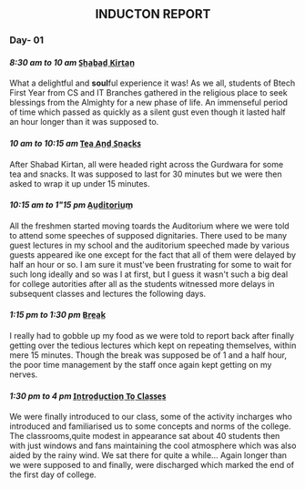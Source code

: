 # <h2 align="center">INDUCTON REPORT</h2>
### Day- 01
#### *8:30 am to 10 am* **S̲h̲a̲b̲a̲d̲ ̲K̲i̲r̲t̲a̲n̲**
What a delightful and **soul**ful experience it was! As we all, students of Btech First Year from CS and IT Branches gathered in the religious place to seek blessings from the Almighty for a new phase of life. An immenseful period of time which passed as quickly as a silent gust even though it lasted half an hour longer than it was supposed to.

#### *10 am to 10:15 am* **T̲e̲a̲ ̲A̲n̲d̲ ̲S̲n̲a̲c̲k̲s̲**
After Shabad Kirtan, all were headed right across the Gurdwara for some tea and snacks. It was supposed to last for 30 minutes but we were then asked to wrap it up under 15 minutes.

#### *10:15 am to 1"15 pm* **A̲u̲d̲i̲t̲o̲r̲i̲u̲m̲**
All the freshmen started moving toards the Auditorium where we were told to attend some speeches of supposed dignitaries. There used to be many guest lectures in my school and the auditorium speeched made by various guests appeared ike one except for the fact that all of them were delayed by half an hour or so. I am sure it must've been frustrating for some to wait for such long ideally and so was I at first, but I guess it wasn't such a big deal for college autorities after all as the students witnessed more delays in subsequent classes and lectures the following days.

#### *1:15 pm to 1:30 pm* **B̲r̲e̲a̲k̲**
I really had to gobble up my food as we were told to report back after finally getting over the tedious lectures which kept on repeating themselves, within mere 15 minutes. Though the break was supposed be of 1 and a half hour, the poor time management by the staff once again kept getting on my nerves.

#### *1:30 pm to 4 pm* **I̲n̲t̲r̲o̲d̲u̲c̲t̲i̲o̲n̲ ̲T̲o̲ ̲C̲l̲a̲s̲s̲e̲s̲**
We were finally introduced to our class, some of the activity incharges who introduced and familiarised us to some concepts and norms of the college. The classrooms,quite modest in appearance sat about 40 students then with just windows and fans maintaining the cool atmosphere which was also aided by the rainy wind. We sat there for quite a while... Again longer than we were supposed to and finally, were discharged which marked the end of the first day of college.
